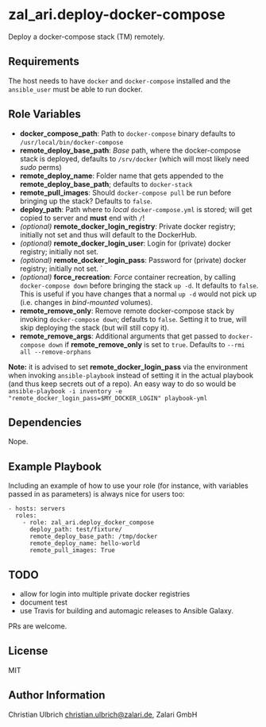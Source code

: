 zal_ari.deploy-docker-compose
=========

Deploy a docker-compose stack (TM) remotely.

Requirements
------------

The host needs to have `docker` and `docker-compose` installed and the `ansible_user` must be able to run docker.

Role Variables
--------------

* **docker_compose_path**: Path to `docker-compose` binary defaults to `/usr/local/bin/docker-compose`
* **remote_deploy_base_path**: _Base_ path, where the docker-compose stack is deployed, defaults to `/srv/docker` (which will most likely need _sudo_ perms)
* **remote_deploy_name**: Folder name that gets appended to the **remote_deploy_base_path**; defaults to `docker-stack`
* **remote_pull_images**: Should `docker-compose pull` be run before bringing up the stack? Defaults to `false`.
* **deploy_path**: Path where to _local_ `docker-compose.yml` is stored; will get copied to server and **must** end with `/`!
* _(optional)_ **remote_docker_login_registry**: Private docker registry; initially not set and thus will default to the DockerHub.
* _(optional)_ **remote_docker_login_user**: Login for (private) docker registry; initially not set.
* _(optional)_ **remote_docker_login_pass**: Password for (private) docker registry; initially not set. `
* _(optional)_ **force_recreation**: _Force_ container recreation, by calling `docker-compose down` before bringing the stack `up -d`. It
 defaults to `false`. This is useful if you have changes that a normal `up -d` would not pick up (i.e. changes in _bind-mounted_ volumes).
* **remote_remove_only**: Remove remote docker-compose stack by invoking `docker-compose down`; defaults to `false`. Setting it to true, will skip deploying the stack (but will still copy it).
* **remote_remove_args**: Additional arguments that get passed to `docker-compose down` if **remote_remove_only** is set to `true`. Defaults to `--rmi all --remove-orphans`

**Note:** it is advised to set **remote_docker_login_pass** via the environment when invoking `ansible-playbook` instead of setting it in the actual playbook (and thus keep secrets out of a repo). An easy way to do so would be `ansible-playbook -i inventory -e "remote_docker_login_pass=$MY_DOCKER_LOGIN" playbook-yml`


Dependencies
------------

Nope.

Example Playbook
----------------

Including an example of how to use your role (for instance, with variables passed in as parameters) is always nice for users too:

    - hosts: servers
      roles:
        - role: zal_ari.deploy_docker_compose
          deploy_path: test/fixture/
          remote_deploy_base_path: /tmp/docker
          remote_deploy_name: hello-world
          remote_pull_images: True

TODO
----
* allow for login into multiple private docker registries
* document test
* use Travis for building and automagic releases to Ansible Galaxy.

PRs are welcome.

License
-------

MIT

Author Information
------------------

Christian Ulbrich [christian.ulbrich@zalari.de](), Zalari GmbH
